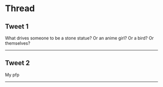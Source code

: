 # Thread

## Tweet 1

What drives someone to be a stone statue? Or an anime girl? Or a bird? Or themselves?

---

## Tweet 2

My pfp

---

